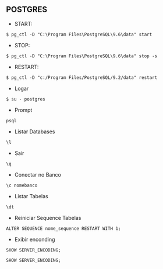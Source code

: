 ## POSTGRES

- START:

```
$ pg_ctl -D "C:\Program Files\PostgreSQL\9.6\data" start
```

- STOP:

```
$ pg_ctl -D "C:\Program Files\PostgreSQL\9.6\data" stop -s
```

- RESTART:

```
$ pg_ctl -D "c:/Program Files/PostgreSQL/9.2/data" restart
```

- Logar

```
$ su - postgres
```

 - Prompt

```
psql
```

- Listar Databases

```
\l
```

- Sair

```
\q
```

- Conectar no Banco

```
\c nomebanco
```

- Listar Tabelas

```
\dt
```

- Reiniciar Sequence Tabelas

```
ALTER SEQUENCE nome_sequence RESTART WITH 1;
```

- Exibir enconding

```
SHOW SERVER_ENCODING;
```

```
SHOW SERVER_ENCODING;
```